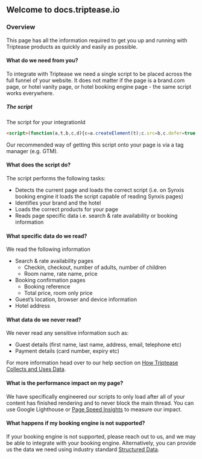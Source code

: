## Welcome to docs.triptease.io

### Overview

This page has all the information required to get you up and running with Triptease products as quickly and easily as possible.

#### What do we need from you? 

To integrate with Triptease we need a single script to be placed across the full funnel of your website.
It does not matter if the page is a brand.com page, or hotel vanity page, or hotel booking engine page - the same script works everywhere.


##### The script

The script for your integrationId

```html
<script>(function(a,t,b,c,d){c=a.createElement(t);c.src=b,c.defer=true,c.async=true,c.crossOrigin='anonymous';c.type="text/javascript";d=a.getElementsByTagName(t)[0];d.parentNode.insertBefore(c,d)})(document,"script","https://onboard.triptease.io/bootstrap.js?integrationId=XXX");</script>
```

Our recommended way of getting this script onto your page is via a tag manager (e.g. GTM).

#### What does the script do? 

The script performs the following tasks:
- Detects the current page and loads the correct script (i.e. on Synxis booking engine it loads the script capable of reading Synxis pages)  
- Identifies your brand and the hotel 
- Loads the correct products for your page
- Reads page specific data i.e. search & rate availability or booking information

#### What specific data do we read?

We read the following information
- Search & rate availability pages
    - Checkin, checkout, number of adults, number of children  
    - Room name, rate name, price
- Booking confirmation pages
    - Booking reference
    - Total price, room only price
- Guest’s location, browser and device information
- Hotel address

#### What data do we never read?

We never read any sensitive information such as:
- Guest details (first name, last name, address, email, telephone etc)
- Payment details (card number, expiry etc) 

For more information head over to our help section on [How Triptease Collects and Uses Data](https://help.triptease.com/en/collections/102136-getting-started#how-triptease-collects-and-uses-data).

#### What is the performance impact on my page?

We have specifically engineered our scripts to only load after all of your content has finished rendering and to never block the main thread.
You can use Google Lighthouse or [Page Speed Insights](https://developers.google.com/speed/pagespeed/insights/) to measure our impact.   

#### What happens if my booking engine is not supported?

If your booking engine is not supported, please reach out to us, and we may be able to integrate with your booking engine.
Alternatively, you can provide us the data we need using industry standard [Structured Data](https://structured-data.triptease.io/).
